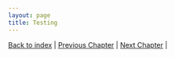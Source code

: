 ```yaml
---
layout: page
title: Testing
---
```



[Back to index](./index.md) |
[Previous Chapter](./implementation.md) |
[Next Chapter](./conclusion.md) |
